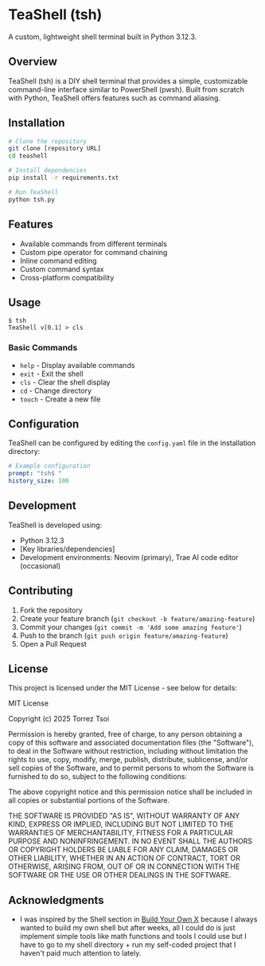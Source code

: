 # TeaShell (tsh)

A custom, lightweight shell terminal built in Python 3.12.3.

## Overview

TeaShell (tsh) is a DIY shell terminal that provides a simple, customizable command-line interface similar to PowerShell (pwsh). Built from scratch with Python, TeaShell offers features such as command aliasing.

## Installation

```bash
# Clone the repository
git clone [repository URL]
cd teashell

# Install dependencies
pip install -r requirements.txt

# Run TeaShell
python tsh.py
```

## Features

- Available commands from different terminals
- Custom pipe operator for command chaining
- Inline command editing
- Custom command syntax
- Cross-platform compatibility

## Usage

```
$ tsh
TeaShell v[0.1] > cls
```

### Basic Commands

- `help` - Display available commands
- `exit` - Exit the shell
- `cls` - Clear the shell display
- `cd` - Change directory
- `touch` - Create a new file

## Configuration

TeaShell can be configured by editing the `config.yaml` file in the installation directory:

```yaml
# Example configuration
prompt: "tsh$ "
history_size: 100
```

## Development

TeaShell is developed using:

- Python 3.12.3
- [Key libraries/dependencies]
- Development environments: Neovim (primary), Trae AI code editor (occasional)

## Contributing

1. Fork the repository
2. Create your feature branch (`git checkout -b feature/amazing-feature`)
3. Commit your changes (`git commit -m 'Add some amazing feature'`)
4. Push to the branch (`git push origin feature/amazing-feature`)
5. Open a Pull Request

## License

This project is licensed under the MIT License - see below for details:

MIT License

Copyright (c) 2025 Torrez Tsoi

Permission is hereby granted, free of charge, to any person obtaining a copy
of this software and associated documentation files (the "Software"), to deal
in the Software without restriction, including without limitation the rights
to use, copy, modify, merge, publish, distribute, sublicense, and/or sell
copies of the Software, and to permit persons to whom the Software is
furnished to do so, subject to the following conditions:

The above copyright notice and this permission notice shall be included in all
copies or substantial portions of the Software.

THE SOFTWARE IS PROVIDED "AS IS", WITHOUT WARRANTY OF ANY KIND, EXPRESS OR
IMPLIED, INCLUDING BUT NOT LIMITED TO THE WARRANTIES OF MERCHANTABILITY,
FITNESS FOR A PARTICULAR PURPOSE AND NONINFRINGEMENT. IN NO EVENT SHALL THE
AUTHORS OR COPYRIGHT HOLDERS BE LIABLE FOR ANY CLAIM, DAMAGES OR OTHER
LIABILITY, WHETHER IN AN ACTION OF CONTRACT, TORT OR OTHERWISE, ARISING FROM,
OUT OF OR IN CONNECTION WITH THE SOFTWARE OR THE USE OR OTHER DEALINGS IN THE
SOFTWARE.

## Acknowledgments

- I was inspired by the Shell section in [Build Your Own X](https://github.com/codecrafters-io/build-your-own-x) because I always wanted to build my own shell but after weeks, all I could do is just implement simple tools like math functions and tools I could use but I have to go to my shell directory + run my self-coded project that I haven't paid much attention to lately.
